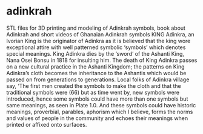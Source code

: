 # adinkrah
STL files for 3D printing and modeling of Adinkrah symbols, book about Adinkrah and short videos of Ghanaian Adinkrah symbols
KING Adinkra, an Ivorian King is the originator of Adinkra as it is believed that the king
 wore exceptional attire with well patterned symbolic ‘symbols’ which denotes special
 meanings. King Adinkra dies by the ‘sword’ of the Ashanti King, Nana Osei Bonsu in 1818
 for insulting him. The death of King Adinkra passes on a new cultural practice in the
 Ashanti Kingdom; the patterns on King Adinkra’s cloth becomes the inheritance to the
 Ashantis which would be passed on from generations to generations. 
Local folks of Adinkra village say, ‘The first men created the symbols to make the cloth 
and that the traditional symbols were (66) but as time went by, new symbols were introduced, 
hence some symbols could have more than one symbols but same meanings, as seen in Plate 1.0. 
And these symbols could have historic meanings, proverbial, parables, aphorism which I believe, 
forms the norms and values of people in the community and echoes their meanings when printed 
or affixed onto surfaces.

